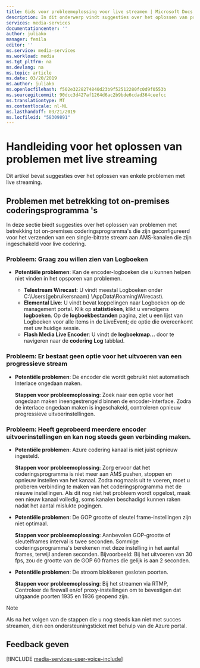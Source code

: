 ```yaml
---
title: Gids voor probleemoplossing voor live streamen | Microsoft Docs
description: In dit onderwerp vindt suggesties over het oplossen van problemen met live streaming.
services: media-services
documentationcenter: ''
author: juliako
manager: femila
editor: ''
ms.service: media-services
ms.workload: media
ms.tgt_pltfrm: na
ms.devlang: na
ms.topic: article
ms.date: 03/20/2019
ms.author: juliako
ms.openlocfilehash: f502e3228274840d23b9f52512280fc0d9f0553b
ms.sourcegitcommit: 90dcc3d427af1264d6ac2b9bde6cdad364ceefcc
ms.translationtype: MT
ms.contentlocale: nl-NL
ms.lasthandoff: 03/21/2019
ms.locfileid: "58309891"
---
```

# <a name="troubleshooting-guide-for-live-streaming"></a>Handleiding voor het oplossen van problemen met live streaming  

Dit artikel bevat suggesties over het oplossen van enkele problemen met live streaming.

## <a name="issues-related-to-on-premises-encoders"></a>Problemen met betrekking tot on-premises coderingsprogramma 's
In deze sectie biedt suggesties over het oplossen van problemen met betrekking tot on-premises coderingsprogramma's die zijn geconfigureerd voor het verzenden van een single-bitrate stream aan AMS-kanalen die zijn ingeschakeld voor live codering.

### <a name="problem-would-like-to-see-logs"></a>Probleem: Graag zou willen zien van Logboeken
* **Potentiële problemen**: Kan de encoder-logboeken die u kunnen helpen niet vinden in het opsporen van problemen.
  
  * **Telestream Wirecast**: U vindt meestal Logboeken onder C:\Users\{gebruikersnaam} \AppData\Roaming\Wirecast\ 
  * **Elemental Live**: U vindt bevat koppelingen naar Logboeken op de management portal. Klik op **statistieken**, klikt u vervolgens **logboeken**. Op de **logboekbestanden** pagina, ziet u een lijst van Logboeken voor alle items in de LiveEvent; de optie die overeenkomt met uw huidige sessie. 
  * **Flash Media Live Encoder**: U vindt de **logboekmap...**  door te navigeren naar de **codering Log** tabblad.

### <a name="problem-there-is-no-option-for-outputting-a-progressive-stream"></a>Probleem: Er bestaat geen optie voor het uitvoeren van een progressieve stream
* **Potentiële problemen**: De encoder die wordt gebruikt niet automatisch Interlace ongedaan maken. 
  
    **Stappen voor probleemoplossing**: Zoek naar een optie voor het ongedaan maken ineengestrengeld binnen de encoder-interface. Zodra de interlace ongedaan maken is ingeschakeld, controleren opnieuw progressieve uitvoerinstellingen. 

### <a name="problem-tried-several-encoder-output-settings-and-still-unable-to-connect"></a>Probleem: Heeft geprobeerd meerdere encoder uitvoerinstellingen en kan nog steeds geen verbinding maken.
* **Potentiële problemen**: Azure codering kanaal is niet juist opnieuw ingesteld. 
  
    **Stappen voor probleemoplossing**: Zorg ervoor dat het coderingsprogramma is niet meer aan AMS pushen, stoppen en opnieuw instellen van het kanaal. Zodra nogmaals uit te voeren, moet u proberen verbinding te maken van het coderingsprogramma met de nieuwe instellingen. Als dit nog niet het probleem wordt opgelost, maak een nieuw kanaal volledig, soms kanalen beschadigd kunnen raken nadat het aantal mislukte pogingen.  
* **Potentiële problemen**: De GOP grootte of sleutel frame-instellingen zijn niet optimaal. 
  
    **Stappen voor probleemoplossing**: Aanbevolen GOP-grootte of sleutelframes interval is twee seconden. Sommige coderingsprogramma's berekenen met deze instelling in het aantal frames, terwijl anderen seconden. Bijvoorbeeld: Bij het uitvoeren van 30 fps, zou de grootte van de GOP 60 frames die gelijk is aan 2 seconden.  
* **Potentiële problemen**: De stroom blokkeren gesloten poorten. 
  
    **Stappen voor probleemoplossing**: Bij het streamen via RTMP, Controleer de firewall en/of proxy-instellingen om te bevestigen dat uitgaande poorten 1935 en 1936 geopend zijn. 

> [!NOTE]
> Als na het volgen van de stappen die u nog steeds kan niet met succes streamen, dien een ondersteuningsticket met behulp van de Azure portal.
> 
> 

## <a name="provide-feedback"></a>Feedback geven
[!INCLUDE [media-services-user-voice-include](../../../includes/media-services-user-voice-include.md)]

